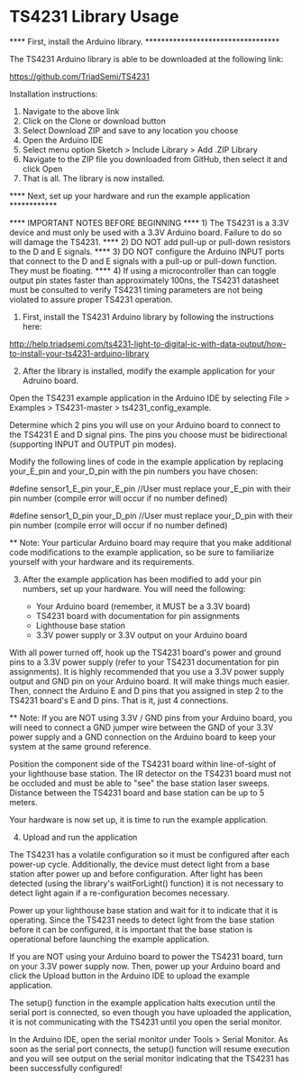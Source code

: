 # TS4231 Library Usage

**** First, install the Arduino library. **********************************

The TS4231 Arduino library is able to be downloaded at the following link:

https://github.com/TriadSemi/TS4231

Installation instructions:

1) Navigate to the above link
2) Click on the Clone or download button
3) Select Download ZIP and save to any location you choose
4) Open the Arduino IDE
5) Select menu option Sketch > Include Library > Add .ZIP Library
6) Navigate to the ZIP file you downloaded from GitHub, then select it and click Open
7) That is all.  The library is now installed.

**** Next, set up your hardware and run the example application ************

**** IMPORTANT NOTES BEFORE BEGINNING
**** 1) The TS4231 is a 3.3V device and must only be used with a 3.3V Arduino board.  Failure to do so will damage the TS4231.
**** 2) DO NOT add pull-up or pull-down resistors to the D and E signals.
**** 3) DO NOT configure the Arduino INPUT ports that connect to the D and E signals with a pull-up or pull-down function.  They must be floating.
**** 4) If using a microcontroller than can toggle output pin states faster than approximately 100ns, the TS4231 datasheet must be consulted to verify TS4231 timing parameters are not being violated to assure proper TS4231 operation.

1) First, install the TS4231 Arduino library by following the instructions here:

http://help.triadsemi.com/ts4231-light-to-digital-ic-with-data-output/how-to-install-your-ts4231-arduino-library

2) After the library is installed, modify the example application for your Adruino board.

Open the TS4231 example application in the Arduino IDE by selecting File > Examples > TS4231-master > ts4231_config_example.

Determine which 2 pins you will use on your Arduino board to connect to the TS4231 E and D signal pins.  The pins you choose must be bidirectional (supporting INPUT and OUTPUT pin modes).

Modify the following lines of code in the example application by replacing your_E_pin and your_D_pin with the pin numbers you have chosen:

#define sensor1_E_pin  your_E_pin   //User must replace your_E_pin with their pin number (compile error will occur if no number defined)

#define sensor1_D_pin  your_D_pin   //User must replace your_D_pin with their pin number (compile error will occur if no number defined)

** Note:  Your particular Arduino board may require that you make additional code modifications to the example application, so be sure to familiarize yourself with your hardware and its requirements.

3) After the example application has been modified to add your pin numbers, set up your hardware.  You will need the following:

    - Your Arduino board (remember, it MUST be a 3.3V board)
    - TS4231 board with documentation for pin assignments
    - Lighthouse base station
    - 3.3V power supply or 3.3V output on your Arduino board

With all power turned off, hook up the TS4231 board's power and ground pins to a 3.3V power supply (refer to your TS4231 documentation for pin assignments).  It is highly recommended that you use a 3.3V power supply output and GND pin on your Arduino board.  It will make things much easier.  Then, connect the Arduino E and D pins that you assigned in step 2 to the TS4231 board's E and D pins.  That is it, just 4 connections.

** Note:  If you are NOT using 3.3V / GND pins from your Arduino board, you will need to connect a GND jumper wire between the GND of your 3.3V power supply and a GND connection on the Arduino board to keep your system at the same ground reference.

Position the component side of the TS4231 board within line-of-sight of your lighthouse base station.  The IR detector on the TS4231 board must not be occluded and must be able to "see" the base station laser sweeps.  Distance between the TS4231 board and base station can be up to 5 meters.

Your hardware is now set up, it is time to run the example application.

4) Upload and run the application

The TS4231 has a volatile configuration so it must be configured after each power-up cycle.  Additionally, the device must detect light from a base station after power up and before configuration.  After light has been detected (using the library's waitForLight() function) it is not necessary to detect light again if a re-configuration becomes necessary.

Power up your lighthouse base station and wait for it to indicate that it is operating.  Since the TS4231 needs to detect light from the base station before it can be configured, it is important that the base station is operational before launching the example application.

If you are NOT using your Arduino board to power the TS4231 board, turn on your 3.3V power supply now.  Then, power up your Arduino board and click the Upload button in the Arduino IDE to upload the example application.

The setup() function in the example application halts execution until the serial port is connected, so even though you have uploaded the application, it is not communicating with the TS4231 until you open the serial monitor.

In the Arduino IDE, open the serial monitor under Tools > Serial Monitor.  As soon as the serial port connects, the setup() function will resume execution and you will see output on the serial monitor indicating that the TS4231 has been successfully configured!
